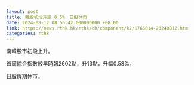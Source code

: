 ```yaml
---
layout: post
title: 韓股初段升逾 0.5%　日股休市
date: 2024-08-12 08:56:42.000000000 +08:00
link: https://news.rthk.hk/rthk/ch/component/k2/1765814-20240812.htm
categories: rthk
---
```


南韓股市初段上升。

首爾綜合指數較早時報2602點，升13點，升幅0.53%。

日股假期休市。
